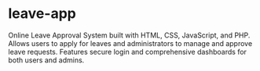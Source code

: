 # leave-app
Online Leave Approval System built with HTML, CSS, JavaScript, and PHP. Allows users to apply for leaves and administrators to manage and approve leave requests. Features secure login and comprehensive dashboards for both users and admins.
